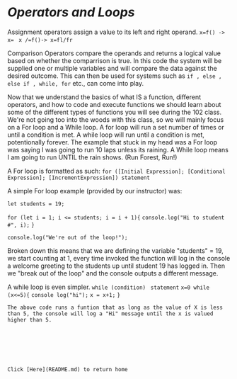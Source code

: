 # ***Operators and Loops***

Assignment operators assign a value to its left and right operand. 
`x=f() -> x= `
`x /=f()-> x=fl/fr`

Comparison Operators compare the operands and returns a logical value based on whether the comparrison is true. In this code the system will be supplied one or multiple variables and will compare the data against the desired outcome. This can then be used for systems such as `if , else , else if , while, for` etc., can come into play. 

Now that we understand the basics of what IS a function, different operators, and how to code and execute functions we should learn about some of the different types of functions you will see during the 102 class. We're not going too into the woods with this class, so we will mainly focus on a For loop and a While loop. A for loop will run a set number of times or until a condition is met. A while loop will run until a condition is met, potentionally forever. The example that stuck in my head was a For loop was saying I was going to run 10 laps unless its raining. A While loop means I am going to run UNTIL the rain shows. (Run Forest, Run!)
 
 A For loop is formatted as such:
    `for ([Initial Expression]; [Conditional Expression]; [IncrementExpression]) statement`
   
   A simple For loop example (provided by our instructor) was:
   
   `let students = 19;`

   `for (let i = 1; i <= students; i = i + 1){`
        `console.log("Hi to student #", i);`
   `}`

   `console.log("We're out of the loop!");`
   
   Broken down this means that we are defining the variable "students" = 19, we start counting at 1, every time invoked the function will log in the console a welcome greeting to the students up until student 19 has logged in. Then we "break out of the loop" and the console outputs a different message.
   
   
   
   A while loop is even simpler. `while (condition)`
                                       ` statement`
    `x=0 while (x<=5){`
        `console log("hi");`
        `x = x+1;`
    `}`

    The above code runs a funtion that as long as the value of X is less than 5, the console will log a "Hi" message until the x is valued higher than 5.







    Click [Here](README.md) to return home